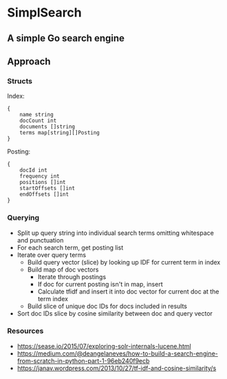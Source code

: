 # SimplSearch

## A simple Go search engine

## Approach
### Structs
Index: 
```
{
    name string
    docCount int
    documents []string
    terms map[string][]Posting
}
```
Posting:
```
{
    docId int
    frequency int
    positions []int
    startOffsets []int
    endOffsets []int
}
```



### Querying
- Split up query string into individual search terms omitting whitespace and punctuation
- For each search term, get posting list
- Iterate over query terms 
    - Build query vector (slice) by looking up IDF for current term in index
    - Build map of doc vectors
        - Iterate through postings
        - If doc for current posting isn't in map, insert 
        - Calculate tfidf and insert it into doc vector for current doc at the term index
    - Build slice of unique doc IDs for docs included in results
- Sort doc IDs slice by cosine similarity between doc and query vector 

### Resources
- https://sease.io/2015/07/exploring-solr-internals-lucene.html
- https://medium.com/@deangelaneves/how-to-build-a-search-engine-from-scratch-in-python-part-1-96eb240f9ecb
- https://janav.wordpress.com/2013/10/27/tf-idf-and-cosine-similarity/s

